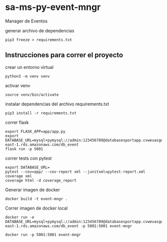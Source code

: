 # sa-ms-py-event-mngr
Manager de Eventos

generar archivo de dependencias
```
pip3 freeze > requirements.txt
```

## Instrucciones para correr el proyecto

crear un entorno virtual
```
python3 -m venv venv
```
activar venv
```
source venv/bin/activate
```
instalar dependencias del archivo requirements.txt
```
pip3 install -r requirements.txt
```

correr flask
```
export FLASK_APP=app/app.py
export DATABASE_URL=mysql+pymysql://admin:123456789@databasesportapp.cvweuasge1pc.us-east-1.rds.amazonaws.com/db_event
flask run -p 5001
```

correr tests con pytest
```
export DATABASE_URL=
pytest --cov=app/ --cov-report xml --junitxml=pytest-report.xml
coverage xml
coverage html -d coverage_report
```

Generar imagen de docker
```
docker build -t event-mngr .
```

Correr imagen de docker local
```
docker run -e DATABASE_URL=mysql+pymysql://admin:123456789@databasesportapp.cvweuasge1pc.us-east-1.rds.amazonaws.com/db_event -p 5001:5001 event-mngr

docker run -p 5001:5001 event-mngr
```